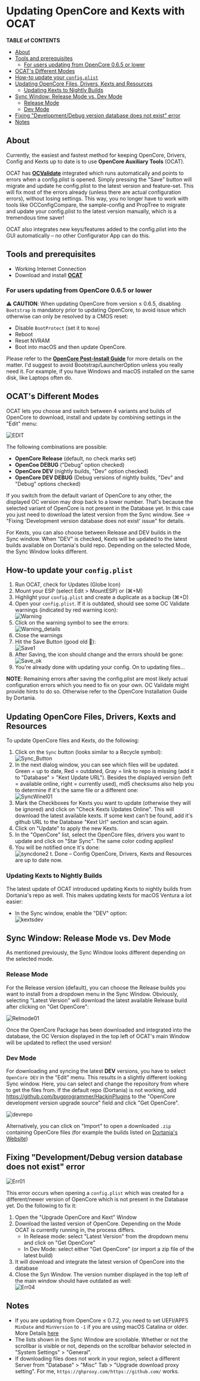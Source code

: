 # Updating OpenCore and Kexts with OCAT

**TABLE of CONTENTS**

- [About](#about)
- [Tools and prerequisites](#tools-and-prerequisites)
	- [For users updating from OpenCore 0.6.5 or lower](#for-users-updating-from-opencore-065-or-lower)
- [OCAT's Different Modes](#ocats-different-modes)
- [How-to update your `config.plist`](#how-to-update-your-configplist)
- [Updating OpenCore Files, Drivers, Kexts and Resources](#updating-opencore-files-drivers-kexts-and-resources)
	- [Updating Kexts to Nightly Builds](#updating-kexts-to-nightly-builds)
- [Sync Window: Release Mode vs. Dev Mode](#sync-window-release-mode-vs-dev-mode)
	- [Release Mode](#release-mode)
	- [Dev Mode](#dev-mode)
- [Fixing "Development/Debug version database does not exist" error](#fixing-developmentdebug-version-database-does-not-exist-error)
- [Notes](#notes)

## About
Currently, the easiest and fastest method for keeping OpenCore, Drivers, Config and Kexts up to date is to use **OpenCore Auxiliary Tools** (OCAT). 

OCAT has [**OCValidate**](https://github.com/acidanthera/OpenCorePkg/tree/master/Utilities/ocvalidate#readme) integrated which runs automatically and points to errors when a config.plist is opened. Simply pressing the "Save" button will migrate and update he config.plist to the latest version and feature-set. This will fix most of the errors already (unless there are actual configuration errors), without losing settings. This way, you no longer have to work with tools like OCConfigCompare, the sample-config and PropTree to migrate and update your config.plist to the latest version manually, which is a tremendous time saver!

OCAT also integrates new keys/features added to the config.plist into the GUI automatically – no other Configurator App can do this.

## Tools and prerequisites
- Working Internet Connection
- Download and install [**OCAT**](https://github.com/ic005k/QtOpenCoreConfig/releases)

### For users updating from OpenCore 0.6.5 or lower
:warning: **CAUTION**: When updating OpenCore from version ≤ 0.6.5, disabling `Bootstrap` is mandatory prior to updating OpenCore, to avoid issue which otherwise can only be resolved by a CMOS reset:

- Disable `BootProtect` (set it to `None`)
- Reboot
- Reset NVRAM 
- Boot into macOS and then update OpenCore. 

Please refer to the [**OpenCore Post-Install Guide**](https://dortania.github.io/OpenCore-Post-Install/multiboot/bootstrap.html#updating-bootstrap-in-0-6-6) for more details on the matter. I'd suggest to avoid Bootstrap/LauncherOption unless you really need it. For example, if you have Windows and macOS installed on the same disk, like Laptops often do.

## OCAT's Different Modes
OCAT lets you choose and switch between 4 variants and builds of OpenCore to download, install and update by combining settings in the "Edit" menu:

![EDIT](https://user-images.githubusercontent.com/76865553/155941606-84f4366d-c245-4797-8a77-2dae2f777f9e.png)

The following combinations are possible: 

- **OpenCore Release** (default, no check marks set)
- **OpenCoe DEBUG** ("Debug" option checked)
- **OpenCore DEV** (nightly builds, "Dev" option checked)
- **OpenCore DEV DEBUG** (Debug versions of nightly builds, "Dev" and "Debug" options checked)

If you switch from the default variant of OpenCore to any other, the displayed OC version may drop back to a lower number. That's because the selected variant of OpenCore is not present in the Database yet. In this case you just need to download the latest version from the Sync window. See &rarr; "Fixing 'Development version database does not exist' issue" for details.
 
For Kexts, you can also choose between Release and DEV builds in the Sync window. When "DEV" is checked, Kexts will be updated to the latest builds available on Dortania's build repo. Depending on the selected Mode, the Sync Window looks different.

## How-to update your `config.plist`
1. Run OCAT, check for Updates (Globe Icon)
2. Mount your ESP (select Edit > MountESP) or (⌘+M)
3. Highlight your `config.plist` and create a duplicate as a backup (⌘+D)
4. Open your `config.plist`. If it is outdated, should see some OC Validate warnings (indicated by red warning icon): </br>
	![Warning](https://user-images.githubusercontent.com/76865553/140640760-8cafb9bd-3b4a-4681-8471-47443dd49c6e.png)
4. Click on the warning symbol to see the errors: </br>
	![Warning_details](https://user-images.githubusercontent.com/76865553/140640767-5e6de7f0-2309-42cf-9b42-099ddb3296d5.png)
5. Close the warnings
6. Hit the Save Button (good old :floppy_disk:):</br>
	![Save1](https://user-images.githubusercontent.com/76865553/140640826-b6de2593-7cf7-4f6d-a295-9fbeb8337aca.png)
7. After Saving, the icon should change and the errors should be gone: </br>
	![Save_ok](https://user-images.githubusercontent.com/76865553/140640868-b76f0ca8-496f-42cb-9cb4-737ce03bca1a.png)
8. You're already done with updating your config. On to updating files…

**NOTE**: Remaining errors after saving the config.plist are most likely actual configuration errors which you need to fix on your own. OC Validate might provide hints to do so. Otherwise refer to the OpenCore Installation Guide by Dortania.

## Updating OpenCore Files, Drivers, Kexts and Resources

To update OpenCore files and Kexts, do the following:

1. Click on the `Sync` button (looks similar to a Recycle symbol):</br>
	![Sync_Button](https://user-images.githubusercontent.com/76865553/140640906-a3ba1ccd-157d-43a4-af51-12fa4ffbf80d.png)
2. In the next dialog window, you can see which files will be updated. Green = up to date, Red = outdated, Gray = link to repo is missing (add it to "Database" > "Kext Update URL"). Besides the displayed version (left = available online, right = currently used), md5 checksums also help you to determine if it's the same file or a different one:</br>![SyncWinel01](https://user-images.githubusercontent.com/76865553/179932059-9820f53d-6666-429b-a447-fb2b60175bca.png)
3. Mark the Checkboxes for Kexts you want to update (otherwise they will be ignored) and click on "Check Kexts Updates Online". This will download the latest available kexts. If some kext can't be found, add it's github URL to the Database "Kext Url" section and scan again.
4. Click on "Update" to apply the new Kexts. 
5. In the "OpenCore" list, select the OpenCore files, drivers you want to update and click on "Star Sync". The same color coding applies!
6. You will be notified once it's done:</br>
	![syncdone2](https://user-images.githubusercontent.com/76865553/140641897-c8f26c31-bb4c-47ae-be1f-fa8c1e0163a0.png)
t. Done – Config OpenCore, Drivers, Kexts and Resources are up to date now.

### Updating Kexts to Nightly Builds
The latest update of OCAT introduced updating Kexts to nightly builds from Dortania's repo as well. This makes updating kexts for macOS Ventura a lot easier:

- In the Sync window, enable the "DEV" option:</br>![kextsdev](https://user-images.githubusercontent.com/76865553/174356473-e35e2625-0286-40d7-94c3-1e4d9ea2179e.png)

## Sync Window: Release Mode vs. Dev Mode
As mentioned previously, the Sync Window looks different depending on the selected mode.

### Release Mode
For the Release version (default), you can choose the Release builds you want to install from a dropdown menu in the Sync Window. Obviously, selecting "Latest Version" will download the latest available Release build after clicking on "Get OpenCore":

![Relmode01](https://user-images.githubusercontent.com/76865553/179932353-b6bc9700-3cf9-4e82-aa7f-5264116230b1.png)

Once the OpenCore Package has been downloaded and integrated into the database, the OC Version displayed in the top left of OCAT's main Window will be updated to reflect the used version!

### Dev Mode
For downloading and syncing the latest **DEV** versions, you have to select `OpenCore DEV` in the "Edit" menu. This results in a slightly different looking Sync window. Here, you can select and change the repository from where to get the files from. If the default repo (Dortania) is not working, add https://github.com/bugprogrammer/HackinPlugins to the "OpenCore development version upgrade source" field and click "Get OpenCore".

![devrepo](https://user-images.githubusercontent.com/76865553/177286293-1fbbf191-3af0-4751-8c84-5c878b58fd51.png)

Alternatively, you can click on "Import" to open a downloaded `.zip` containing OpenCore files (for example the builds listed on [Dortania's Website](https://dortania.github.io/builds/?product=OpenCorePkg&viewall=true))

## Fixing "Development/Debug version database does not exist" error

![Err01](https://user-images.githubusercontent.com/76865553/172384859-682df123-eecf-4d1b-8586-df02d99be268.png)

This error occurs when opening a `config.plist` which was created for a different/newer version of OpenCore which is not present in the Database yet. Do the following to fix it:

1. Open the "Upgrade OpenCore and Kext" Window
2. Download the lasted version of OpenCore. Depending on the Mode OCAT is currently running in, the process differs.
	- In Release mode: select "Latest Version" from the dropdown menu and click on "Get OpenCore"
	- In Dev Mode: select either "Get OpenCore" (or import a zip file of the latest build) 
3. It will download and integrate the latest version of OpenCore into the database
4. Close the Syn Window. The version number displayed in the top left of the main window should have outdated as well:</br>![Err04](https://user-images.githubusercontent.com/76865553/172385405-630062a5-4108-4269-b8bb-d1a7cf8fe6cd.png)

## Notes

- If you are updating from OpenCore ≤ 0.7.2, you need to set UEFI/APFS `MinDate` and `MinVersion` to `-1` if you are using macOS Catalina or older. More Details [here](https://github.com/5T33Z0/OC-Little-Translated/tree/main/A_Config_Tips_and_Tricks#settings-for-mindateminversion) 
- The lists shown in the Sync Window are scrollable. Whether or not the scrollbar is visible or not, depends on the scrollbar behavior selected in "System Settings" > "General".
- If downloading files does not work in your region, select a different Server from "Database" > "Misc" Tab > "Upgrade download proxy setting". For me, `https://ghproxy.com/https://github.com/` works.
